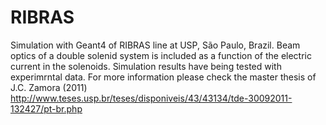 # RIBRAS
Simulation with Geant4 of RIBRAS line at USP, São Paulo, Brazil.
Beam optics of a double solenid system  is included as a function of the electric current in the solenoids. Simulation results have being tested with experimrntal data.
For more information please check the master thesis of J.C. Zamora (2011)
http://www.teses.usp.br/teses/disponiveis/43/43134/tde-30092011-132427/pt-br.php


